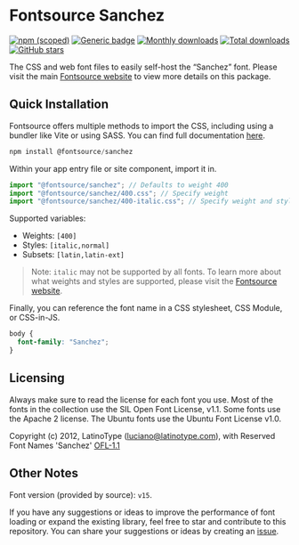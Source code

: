 # Fontsource Sanchez

[![npm (scoped)](https://img.shields.io/npm/v/@fontsource/sanchez?color=brightgreen)](https://www.npmjs.com/package/@fontsource/sanchez) [![Generic badge](https://img.shields.io/badge/fontsource-passing-brightgreen)](https://github.com/fontsource/fontsource) [![Monthly downloads](https://badgen.net/npm/dm/@fontsource/sanchez)](https://github.com/fontsource/fontsource) [![Total downloads](https://badgen.net/npm/dt/@fontsource/sanchez)](https://github.com/fontsource/fontsource) [![GitHub stars](https://img.shields.io/github/stars/fontsource/fontsource.svg?style=social&label=Star)](https://github.com/fontsource/fontsource/stargazers)

The CSS and web font files to easily self-host the “Sanchez” font. Please visit the main [Fontsource website](https://fontsource.org/fonts/sanchez) to view more details on this package.

## Quick Installation

Fontsource offers multiple methods to import the CSS, including using a bundler like Vite or using SASS. You can find full documentation [here](https://fontsource.org/docs/getting-started/introduction).

```javascript
npm install @fontsource/sanchez
```

Within your app entry file or site component, import it in.

```javascript
import "@fontsource/sanchez"; // Defaults to weight 400
import "@fontsource/sanchez/400.css"; // Specify weight
import "@fontsource/sanchez/400-italic.css"; // Specify weight and style
```

Supported variables:
- Weights: `[400]`
- Styles: `[italic,normal]`
- Subsets: `[latin,latin-ext]`

> Note: `italic` may not be supported by all fonts. To learn more about what weights and styles are supported, please visit the [Fontsource website](https://fontsource.org/fonts/sanchez).

Finally, you can reference the font name in a CSS stylesheet, CSS Module, or CSS-in-JS.

```css
body {
  font-family: "Sanchez";
}
```

## Licensing
Always make sure to read the license for each font you use. Most of the fonts in the collection use the SIL Open Font License, v1.1. Some fonts use the Apache 2 license. The Ubuntu fonts use the Ubuntu Font License v1.0.

Copyright (c) 2012, LatinoType (luciano@latinotype.com), with Reserved Font Names 'Sanchez'
[OFL-1.1](http://scripts.sil.org/OFL)

## Other Notes
Font version (provided by source): `v15`.

If you have any suggestions or ideas to improve the performance of font loading or expand the existing library, feel free to star and contribute to this repository. You can share your suggestions or ideas by creating an [issue](https://github.com/fontsource/fontsource/issues).